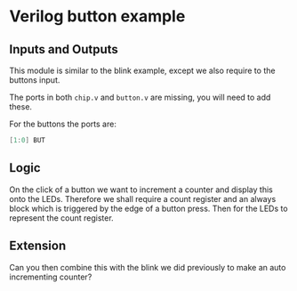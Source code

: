 Verilog button example
=======================

## Inputs and Outputs

This module is similar to the blink example, except we also require to the buttons input.

The ports in both `chip.v` and `button.v` are missing, you will need to add these.

For the buttons the ports are:

```verilog
[1:0] BUT
```

## Logic

On the click of a button we want to increment a counter and display this onto the LEDs. Therefore we shall require a count register and an always block which is triggered by the edge of a button press. Then for the LEDs to represent the count register.

## Extension

Can you then combine this with the blink we did previously to make an auto incrementing counter?
